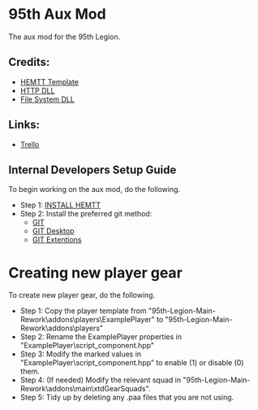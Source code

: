 # 95th Aux Mod
The aux mod for the 95th Legion.

## Credits:
- [HEMTT Template](https://github.com/TACHarsis/hemtt-mod-template)
- [HTTP DLL](https://github.com/dedmen/DAA_Mod)
- [File System DLL](https://github.com/Vindicta-Team/FileXT/wiki)

## Links:
- [Trello](https://trello.com/b/kO1jeBKw/95th-legion)

## Internal Developers Setup Guide
To begin working on the aux mod, do the following.

- Step 1: [INSTALL HEMTT](https://brettmayson.github.io/HEMTT/installation.html)
- Step 2: Install the preferred git method:
  - [GIT](https://git-scm.com/downloads)
  - [GIT Desktop](https://desktop.github.com/download/)
  - [GIT Extentions](https://gitextensions.github.io/)

# Creating new player gear
To create new player gear, do the following.

- Step 1: Copy the player template from "95th-Legion-Main-Rework\addons\players\ExamplePlayer" to "95th-Legion-Main-Rework\addons\players"
- Step 2: Rename the ExamplePlayer properties in "ExamplePlayer\script_component.hpp"
- Step 3: Modify the marked values in "ExamplePlayer\script_component.hpp" to enable (1) or disable (0) them.
- Step 4: (If needed) Modify the relevant squad in "95th-Legion-Main-Rework\addons\main\xtdGearSquads".
- Step 5: Tidy up by deleting any .paa files that you are not using.
